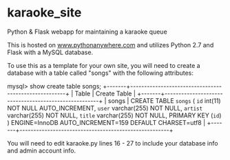 # karaoke_site
Python &amp; Flask webapp for maintaining a karaoke queue

This is hosted on www.pythonanywhere.com and utilizes Python 2.7 and Flask with a MySQL database. 

To use this as a template for your own site, you will need to create a database with a table called "songs" with the following attributes:

mysql> show create table songs;
+-------+------------------------------------------------------+
| Table | Create Table                                         |
+-------+------------------------------------------------------+
| songs | CREATE TABLE `songs` (
  `id` int(11) NOT NULL AUTO_INCREMENT,
  `user` varchar(255) NOT NULL,
  `artist` varchar(255) NOT NULL,
  `title` varchar(255) NOT NULL,
  PRIMARY KEY (`id`)
) ENGINE=InnoDB AUTO_INCREMENT=159 DEFAULT CHARSET=utf8        |
+-------+------------------------------------------------------+

You will need to edit karaoke.py lines 16 - 27 to include your database info and admin account info.
